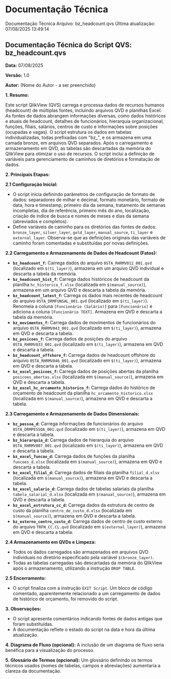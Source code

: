 # Documentação Técnica

Documentação Técnica
Arquivo: bz_headcount.qvs
Última atualização: 07/08/2025 13:49:14

## Documentação Técnica do Script QVS: bz_headcount.qvs

**Data:** 07/08/2025

**Versão:** 1.0

**Autor:** (Nome do Autor - a ser preenchido)


**1. Resumo:**

Este script QlikView (QVS) carrega e processa dados de recursos humanos (headcount) de múltiplas fontes,  incluindo arquivos QVD e planilhas Excel.  As fontes de dados abrangem informações diversas, como dados históricos e atuais de headcount, detalhes de funcionários, hierarquia organizacional, funções, filiais, salários, centros de custo e informações sobre posições (ocupadas e vagas).  O script estrutura os dados em tabelas individualizadas, todas prefixadas com "bz_", e os armazena em uma camada bronze, em arquivos QVD separados. Após o carregamento e armazenamento em QVD, as tabelas são descartadas da memória do QlikView para otimizar o uso de recursos.  O script inclui a definição de variáveis para gerenciamento de caminhos de diretórios e formatação de dados.


**2. Principais Etapas:**

**2.1 Configuração Inicial:**

*   O script inicia definindo parâmetros de configuração de formato de dados: separadores de milhar e decimal, formato monetário, formato de data, hora e timestamp, primeiro dia da semana, tratamento de semanas incompletas, dia de referência, primeiro mês do ano, localização, criação de índice de busca e nomes de meses e dias da semana (abreviados e completos).
*   Define variáveis de caminho para os diretórios das fontes de dados: `bronze_layer`, `silver_layer`, `gold_layer`, `manual_source`, `ti_layer` e `external_layer`.  Observa-se que as definições originais das variáveis de caminho foram comentadas e substituídas por novas definições.


**2.2 Carregamento e Armazenamento de Dados de Headcount (Fatos):**

*   **`bz_headcount_f`:** Carrega dados do arquivo `0STA_RHRMV012_001.qvd` (localizado em `$(ti_layer)`), armazena em um arquivo QVD individual e descarta a tabela da memória.
*   **`bz_headcount_hist_f`:** Carrega dados históricos de headcount da planilha `hc_historica_f.xlsx` (localizada em `$(manual_source)`), armazena em um arquivo QVD e descarta a tabela da memória.
*   **`bz_headcount_latest_f`:** Carrega os dados mais recentes de headcount do arquivo `0STA_DRMFUNSAL_001.qvd` (localizado em `$(ti_layer)`).  Renomeia a coluna `[Funcionário (Salário)]` para `[Funcionário]` e adiciona a coluna `[Funcionário TEXT]`. Armazena em QVD e descarta a tabela da memória.
*   **`bz_movimentos_f`:** Carrega dados de movimentos de funcionários do arquivo `0STA_RHRMV043_001.qvd` (localizado em `$(ti_layer)`), armazena em QVD e descarta a tabela.
*   **`bz_posicoes_f`:** Carrega dados de posições do arquivo `0STA_RHRMV033_001.qvd` (localizado em `$(ti_layer)`), armazena em QVD e descarta a tabela.
*   **`bz_headcount_offshore_f`:** Carrega dados de headcount offshore do arquivo `0STA_RHRMV046_001.qvd` (localizado em `$(ti_layer)`), armazena em QVD e descarta a tabela.
*   **`bz_excel_posicoes_f`:** Carrega dados de posições abertas da planilha `posicoes_abertas.xlsx` (localizada em `$(manual_source)`), armazena em QVD e descarta a tabela.
*   **`bz_excel_hc_orcamento_historico_f`:** Carrega dados do histórico de orçamento de headcount da planilha `hc_orcamento_historico.xlsx` (localizada em `$(manual_source)`), armazena em QVD e descarta a tabela.


**2.3 Carregamento e Armazenamento de Dados Dimensionais:**

*   **`bz_pessoa_d`:** Carrega informações de funcionários do arquivo `0STA_DRMPESSOA_001.qvd` (localizado em `$(ti_layer)`), armazena em QVD e descarta a tabela.
*   **`bz_hierarquia_d`:** Carrega dados de hierarquia do arquivo `0STA_RHRMV007_001.qvd` (localizado em `$(ti_layer)`), armazena em QVD e descarta a tabela.
*   **`bz_excel_funcao_d`:** Carrega dados de funções da planilha `funcoes_d.xlsx` (localizada em `$(manual_source)`), armazena em QVD e descarta a tabela.
*   **`bz_excel_filial_d`:** Carrega dados de filiais da planilha `filial_d.xlsx` (localizada em `$(manual_source)`), armazena em QVD e descarta a tabela.
*   **`bz_excel_salario_d`:** Carrega dados de tabelas salariais da planilha `tabela_salarial_d.xlsx` (localizada em `$(manual_source)`), armazena em QVD e descarta a tabela.
*   **`bz_excel_estrutura_cc_d`:** Carrega dados da estrutura de centro de custo da planilha `centro_de_custo_d.xlsx` (localizada em `$(manual_source)`), armazena em QVD e descarta a tabela.
*   **`bz_externo_centro_custo_d`:** Carrega dados de centro de custo externo do arquivo `TRFN_CC.CL.qvd` (localizado em `$(external_layer)`), armazena em QVD e descarta a tabela.


**2.4 Armazenamento em QVDs e Limpeza:**

*   Todos os dados carregados são armazenados em arquivos QVD individuais no diretório especificado pela variável `$(bronze_layer)`.
*   Todas as tabelas carregadas são descartadas da memória do QlikView após o armazenamento, utilizando a instrução `DROP TABLE`.


**2.5 Encerramento:**

*   O script finaliza com a instrução `EXIT Script`.  Um bloco de código comentado, aparentemente relacionado a um carregamento de dados de histórico de orçamento, foi removido do script.


**3. Observações:**

*   O script apresenta comentários indicando fontes de dados antigas que foram substituídas.
*   A documentação reflete o estado do script na data e hora da última atualização.


**4. Diagrama de Fluxo (opcional):**  A inclusão de um diagrama de fluxo seria benéfica para a visualização do processo.

**5. Glossário de Termos (opcional):**  Um glossário definindo os termos técnicos usados (nomes de tabelas, campos e abreviações) aumentaria a clareza da documentação.
